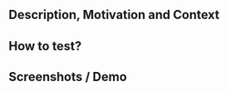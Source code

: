 ## Description, Motivation and Context

<!--- Describe your changes in detail -->
<!--- Why is this change required? What problem does it solve? -->
<!--- If it fixes an open issue, please link to the issue here. -->

## How to test?

<!--- Please describe in detail how you tested your changes. -->
<!--- Include details of your testing environment, and the tests you ran to -->
<!--- see how your change affects other areas of the code, etc. -->

## Screenshots / Demo

<!--- Video or screenshots (before and after the change) -->
